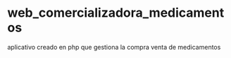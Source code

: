 # web_comercializadora_medicamentos
aplicativo creado en php que gestiona la compra venta de medicamentos

